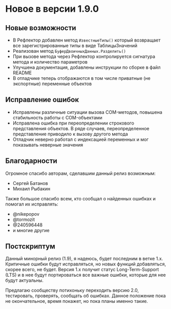 # Новое в версии 1.9.0

## Новые возможности

* В Рефлектор добавлен метод `ИзвестныеТипы()` который возвращает все зарегистрированные типы в виде ТаблицыЗначений 
* Реализован метод `БуферДвоичныхДанных.Разделить()`
* При вызове метода через Рефлектор контролируется сигнатура метода и количество параметров
* Улучшена документация, добавлены инструкции по сборке в файл README
* В отладчике теперь отображаются в том числе приватные (не экспортные) переменные объектов

## Исправление ошибок

* Исправлены различные ситуации вызова COM-методов, повышена стабильность работы с COM-объектами
* Исправлена ошибка при переопределении строкового представления объектов. В ряде случаев, переопределенное представление приводило к вызову другого метода
* Отладчик неверно работал с индексацией переменных и мог показывать неверные значения

## Благодарности

Огромное спасибо авторам, сделавшим данный релиз возможным:

* Сергей Батанов
* Михаил Рыбакин

Также большое спасибо всем, кто сообщал о найденных ошибках и помогал их исправлять:

* @nikepopov
* @tormozit
* @240596448
* и многие другие

## Постскриптум

Данный минорный релиз (1.9), я надеюсь, будет последним в ветке 1.x. Критичные ошибки будут исправляться, но новых функций добавляться, скорее всего, не будет. Версия 1.x получит статус Long-Term-Support (LTS) и в нее будут портироваться все важные ошибки, которые для нее будут актуальны.

Предлагаю сообществу потихоньку переходить версию 2.0, тестировать, проверять, сообщать об ошибках. Данное положение пока не окончательное, время покажет, но пока планы именно такие.